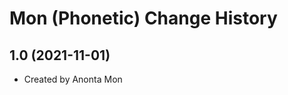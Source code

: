 Mon (Phonetic) Change History
====================

1.0 (2021-11-01)
----------------
* Created by Anonta Mon
